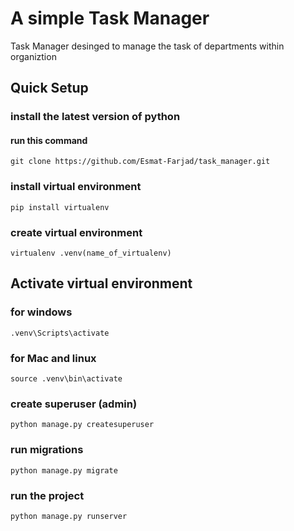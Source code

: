 # A simple Task Manager
Task Manager desinged to manage the task of departments within organiztion
## Quick Setup
### install the latest version of python 
#### run this command
```git clone https://github.com/Esmat-Farjad/task_manager.git```
### install virtual environment
```pip install virtualenv```
### create virtual environment
```virtualenv .venv(name_of_virtualenv)```
## Activate virtual environment
### for windows
```.venv\Scripts\activate```
### for Mac and linux
```source .venv\bin\activate```
### create superuser (admin)
```python manage.py createsuperuser```
### run migrations
```python manage.py migrate```
### run the project
```python manage.py runserver```
